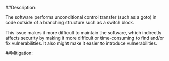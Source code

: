 ##Description:

The software performs unconditional control transfer (such as a goto) in code outside of a branching structure such as a switch block.

This issue makes it more difficult to maintain the software, which indirectly affects security by making it more difficult or time-consuming to find and/or fix vulnerabilities. It also might make it easier to introduce vulnerabilities.

##Mitigation:
